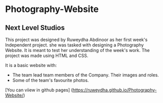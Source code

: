 # Photography-Website
## Next Level Studios
This project was designed by Ruweydha Abdinoor as her first week's Independent project. she was tasked with designing a Photography Website. It is meant to test her understanding of the week's work.
The project was made using HTML and CSS.  

It is a basic website with:
* The team lead team members of the Company. Their images and roles.
* Some of the team's favourite photos.

[You can viiew in github pages] (https://ruweydha.github.io/Photography-Website/)

